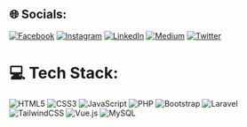 ## 🌐 Socials:
[![Facebook](https://img.shields.io/badge/Facebook-%231877F2.svg?logo=Facebook&logoColor=white)](https://facebook.com/cur1ousFranz) [![Instagram](https://img.shields.io/badge/Instagram-%23E4405F.svg?logo=Instagram&logoColor=white)](https://instagram.com/cur1ousFranz) [![LinkedIn](https://img.shields.io/badge/LinkedIn-%230077B5.svg?logo=linkedin&logoColor=white)](https://linkedin.com/in/franz-jeff-dignos-153831233) [![Medium](https://img.shields.io/badge/Medium-12100E?logo=medium&logoColor=white)](https://medium.com/@@zfranjeff) [![Twitter](https://img.shields.io/badge/Twitter-%231DA1F2.svg?logo=Twitter&logoColor=white)](https://twitter.com/cur1ousFranz) 

# 💻 Tech Stack:
![HTML5](https://img.shields.io/badge/html5-%23E34F26.svg?style=flat-square&logo=html5&logoColor=white) ![CSS3](https://img.shields.io/badge/css3-%231572B6.svg?style=flat-square&logo=css3&logoColor=white) ![JavaScript](https://img.shields.io/badge/javascript-%23323330.svg?style=flat-square&logo=javascript&logoColor=%23F7DF1E) ![PHP](https://img.shields.io/badge/php-%23777BB4.svg?style=flat-square&logo=php&logoColor=white) ![Bootstrap](https://img.shields.io/badge/bootstrap-%23563D7C.svg?style=flat-square&logo=bootstrap&logoColor=white) ![Laravel](https://img.shields.io/badge/laravel-%23FF2D20.svg?style=flat-square&logo=laravel&logoColor=white) ![TailwindCSS](https://img.shields.io/badge/tailwindcss-%2338B2AC.svg?style=flat-square&logo=tailwind-css&logoColor=white) ![Vue.js](https://img.shields.io/badge/vuejs-%2335495e.svg?style=flat-square&logo=vuedotjs&logoColor=%234FC08D) ![MySQL](https://img.shields.io/badge/mysql-%2300f.svg?style=flat-square&logo=mysql&logoColor=white)

<!-- Proudly created with GPRM ( https://gprm.itsvg.in ) -->
